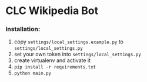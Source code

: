 # CLC Wikipedia Bot

### Installation:
1. copy `settings/local_settings.example.py`
    to `settings/local_settings.py`
2. set your own token into 
    `settings/local_settings.py`
3. create virtualenv and activate it
4. `pip install -r requirements.txt`
5. `python main.py`
